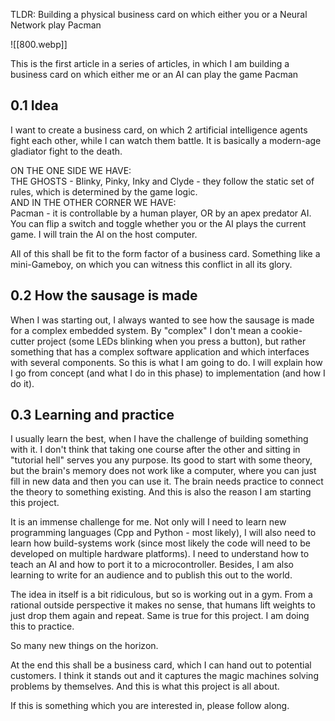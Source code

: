 
TLDR: Building a physical business card on which either you or a Neural Network play Pacman

![[800.webp]]

This is the first article in a series of articles, in which I am building a business card on which either me or an AI can play the game Pacman

## 0.1 Idea

I want to create a business card, on which 2 artificial intelligence agents fight each other, while I can watch them battle. It is basically a modern-age gladiator fight to the death.

ON THE ONE SIDE WE HAVE:  
THE GHOSTS - Blinky, Pinky, Inky and Clyde - they follow the static set of rules, which is determined by the game logic.  
AND IN THE OTHER CORNER WE HAVE:  
Pacman - it is controllable by a human player, OR by an apex predator AI. You can flip a switch and toggle whether you or the AI plays the current game. I will train the AI on the host computer.

All of this shall be fit to the form factor of a business card. Something like a mini-Gameboy, on which you can witness this conflict in all its glory.

## 0.2 How the sausage is made

When I was starting out, I always wanted to see how the sausage is made for a complex embedded system. By "complex" I don't mean a cookie-cutter project (some LEDs blinking when you press a button), but rather something that has a complex software application and which interfaces with several components. So this is what I am going to do. I will explain how I go from concept (and what I do in this phase) to implementation (and how I do it).

## 0.3 Learning and practice

I usually learn the best, when I have the challenge of building something with it. I don't think that taking one course after the other and sitting in "tutorial hell" serves you any purpose. Its good to start with some theory, but the brain's memory does not work like a computer, where you can just fill in new data and then you can use it. The brain needs practice to connect the theory to something existing. And this is also the reason I am starting this project.

It is an immense challenge for me. Not only will I need to learn new programming languages (Cpp and Python - most likely), I will also need to learn how build-systems work (since most likely the code will need to be developed on multiple hardware platforms). I need to understand how to teach an AI and how to port it to a microcontroller. Besides, I am also learning to write for an audience and to publish this out to the world.

The idea in itself is a bit ridiculous, but so is working out in a gym. From a rational outside perspective it makes no sense, that humans lift weights to just drop them again and repeat. Same is true for this project. I am doing this to practice.

So many new things on the horizon.

At the end this shall be a business card, which I can hand out to potential customers. I think it stands out and it captures the magic machines solving problems by themselves. And this is what this project is all about.

If this is something which you are interested in, please follow along.